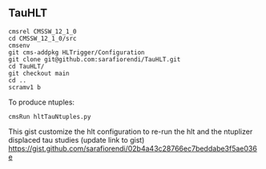 ## TauHLT

```
cmsrel CMSSW_12_1_0
cd CMSSW_12_1_0/src  
cmsenv    
git cms-addpkg HLTrigger/Configuration    
git clone git@github.com:sarafiorendi/TauHLT.git
cd TauHLT/  
git checkout main   
cd ..  
scramv1 b   
```  

To produce ntuples:
```   
cmsRun hltTauNtuples.py
```

This gist customize the hlt configuration to re-run the hlt and the ntuplizer displaced tau studies
(update link to gist)
https://gist.github.com/sarafiorendi/02b4a43c28766ec7beddabe3f5ae036e
  